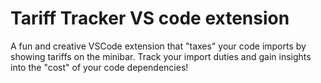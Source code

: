 # Tariff Tracker VS code extension

A fun and creative VSCode extension that "taxes" your code imports by showing tariffs on the minibar. Track your import duties and gain insights into the "cost" of your code dependencies!

<!-- ## Features

- Real-time tariff tracking for each import statement.
- Different tariffs based on import types:
  - **External Imports:** $10 tariff (e.g., `import express from 'express'`)
  - **Local Project Imports:** $5 tariff (e.g., `import foo from '/src/foo'`)
  - **Relative Imports:** $2 tariff (e.g., `import bar from './bar'`)
- **Minibar Tariff Display:** See cumulative tariffs directly in the VSCode status bar.
- **Import Breakdown Command:** Use `Tariff: Show Breakdown` to view detailed tariffs per import.
 -->
